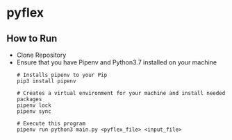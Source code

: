 # pyflex

## How to Run
- Clone Repository
- Ensure that you have Pipenv and Python3.7 installed on your machine
  ```
  # Installs pipenv to your Pip
  pip3 install pipenv

  # Creates a virtual environment for your machine and install needed packages
  pipenv lock
  pipenv sync

  # Execute this program
  pipenv run python3 main.py <pyflex_file> <input_file>
  ```
